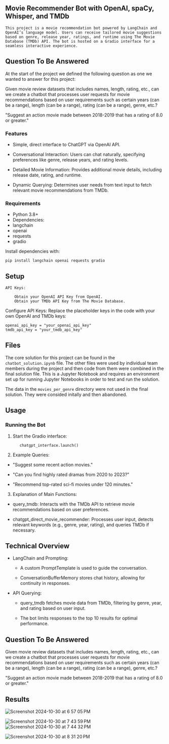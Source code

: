 ## Movie Recommender Bot with OpenAI, spaCy, Whisper, and TMDb

    This project is a movie recommendation bot powered by LangChain and OpenAI’s language model. Users can receive tailored movie suggestions based on genre, release year, ratings, and runtime using The Movie Database (TMDb) API. The bot is hosted on a Gradio interface for a seamless interactive experience.

## Question To Be Answered
At the start of the project we defined the following question as one we wanted to answer for this project:

Given movie review datasets that includes names, length, rating, etc., can we create a chatbot that processes user requests for movie recommendations based on user requirements such as certain years (can be a range), length (can be a range), rating (can be a range), genre, etc.?

"Suggest an action movie made between 2018-2019 that has a rating of 8.0 or greater."


### Features

* Simple, direct interface to ChatGPT via OpenAI API.
  
* Conversational Interaction: Users can chat naturally, specifying preferences like genre, release years, and rating levels.

* Detailed Movie Information: Provides additional movie details, including release date, rating, and runtime.

* Dynamic Querying: Determines user needs from text input to fetch relevant movie recommendations from TMDb.

### Requirements

* Python 3.8+
* Dependencies:
* langchain
* openai
* requests
* gradio

Install dependencies with:

    pip install langchain openai requests gradio

## Setup

    API Keys:

        Obtain your OpenAI API Key from OpenAI.
        Obtain your TMDb API Key from The Movie Database.

Configure API Keys: Replace the placeholder keys in the code with your own OpenAI and TMDb keys:

    openai_api_key = "your_openai_api_key"
    tmdb_api_key = "your_tmdb_api_key"

## Files
The core solution for this project can be found in the `chatbot_solution.ipynb` file. The other files were used by individual team members during the project and then code from them were combined in the final solution file. This is a Jupyter Notebook and requires an environment set up for running Jupyter Notebooks in order to test and run the solution.

The data in the `movies_per_genre` directory were not used in the final solution. They were consided initally and then abandoned.

## Usage

### Running the Bot

1)   Start the Gradio interface:

            chatgpt_interface.launch()

2) Example Queries:

* "Suggest some recent action movies."

* "Can you find highly rated dramas from 2020 to 2023?"

* "Recommend top-rated sci-fi movies under 120 minutes."

3) Explanation of Main Functions:

* query_tmdb: Interacts with the TMDb API to retrieve movie recommendations based on user preferences.

* chatgpt_direct_movie_recommender: Processes user input, detects relevant keywords (e.g., genre, year, rating), and queries TMDb if necessary.

## Technical Overview

* LangChain and Prompting:

    * A custom PromptTemplate is used to guide the conversation.

    * ConversationBufferMemory stores chat history, allowing for continuity in responses.
    
* API Querying:

    * query_tmdb fetches movie data from TMDb, filtering by genre, year, and rating based on user input.
    
    * The bot limits responses to the top 10 results for optimal performance.





## Question To Be Answered
Given movie review datasets that includes names, length, rating, etc., can we create a chatbot that processes user requests for movie recommendations based on user requirements such as certain years (can be a range), length (can be a range), rating (can be a range), genre, etc.?

"Suggest an action movie made between 2018-2019 that has a rating of 8.0 or greater."


## Results


![Screenshot 2024-10-30 at 6 57 05 PM](https://github.com/user-attachments/assets/ee466caa-3fa2-4b22-96d0-57b92ed145b7)


![Screenshot 2024-10-30 at 7 43 59 PM](https://github.com/user-attachments/assets/47bad0ca-6d5c-481d-b2de-fcec619c18ce)
![Screenshot 2024-10-30 at 7 44 32 PM](https://github.com/user-attachments/assets/79e6b2f1-044a-4d7e-a157-3d8c5cba5149)


![Screenshot 2024-10-30 at 8 31 20 PM](https://github.com/user-attachments/assets/8fd1765e-cfc2-44cd-83bc-f9d8f43c6f11)
